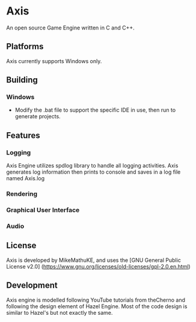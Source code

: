 # Axis
An open source Game Engine written in C and C++.

## Platforms
Axis currently supports Windows only.

## Building

### Windows
- Modify the .bat file to support the specific IDE in use, then run to generate projects.

## Features

### Logging
Axis Engine utilizes spdlog library to handle all logging activities. Axis generates log information
then prints to console and saves in a log file named Axis.log

### Rendering

### Graphical User Interface

### Audio

## License
Axis is developed by MikeMathuKE, and uses the [GNU General Public License v2.0] (https://www.gnu.org/licenses/old-licenses/gpl-2.0.en.html)

## Development
Axis engine is modelled following YouTube tutorials from theCherno and following the design element of Hazel Engine.
Most of the code design is similar to Hazel's but not exactly the same.